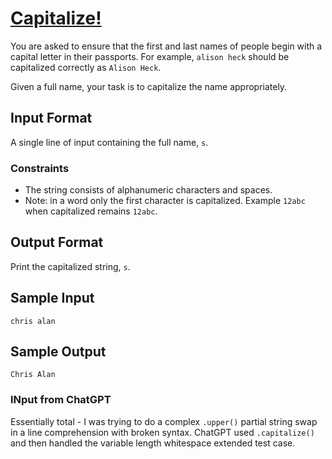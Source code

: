 # [Capitalize!](https://www.hackerrank.com/challenges/capitalize/problem)

You are asked to ensure that the first and last names of people begin with a capital letter in their passports. For example, `alison heck` should be capitalized correctly as `Alison Heck`.

Given a full name, your task is to capitalize the name appropriately.

## Input Format

A single line of input containing the full name, `s`.

### Constraints

- The string consists of alphanumeric characters and spaces.
- Note: in a word only the first character is capitalized. Example `12abc` when capitalized remains `12abc`.

## Output Format

Print the capitalized string, `s`.

## Sample Input

```
chris alan
```

## Sample Output

```
Chris Alan
```

### INput from ChatGPT

Essentially total - I was trying to do a complex `.upper()` partial string swap in a line comprehension with broken syntax. ChatGPT used `.capitalize()` and then handled the variable length whitespace extended test case.